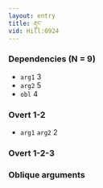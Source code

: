 ```yaml
---
layout: entry
title: རྡུང་
vid: Hill:0924
---
```

### Dependencies (N = 9)
* `arg1` 3
* `arg2` 5
* `obl` 4


### Overt 1-2
* `arg1` `arg2` 2


### Overt 1-2-3


### Oblique arguments
